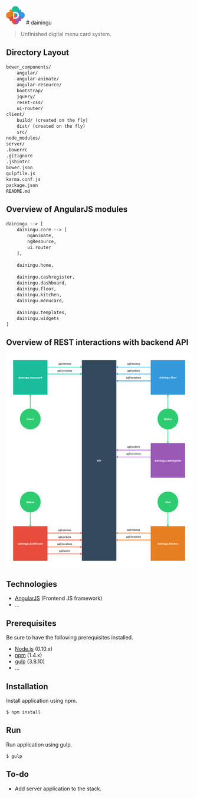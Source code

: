 <img src="./assets/logo@2x.png" width="50" height="50" alt="dainingu">
# dainingu

> Unfinished digital menu card system.

## Directory Layout
    bower_components/
        angular/
        angular-animate/
        angular-resource/
        bootstrap/
        jquery/
        reset-css/
        ui-router/
    client/
        build/ (created on the fly)
        dist/ (created on the fly)
        src/
    node_modules/
    server/
    .bowerrc
    .gitignore
    .jshintrc
    bower.json
    gulpfile.js
    karma.conf.js
    package.json
    README.md



## Overview of AngularJS modules
    dainingu --> [
        dainingu.core --> [
            ngAnimate,
            ngResource,
            ui.router
        ],

        dainingu.home,

        dainingu.cashregister,
        dainingu.dashboard,
        dainingu.floor,
        dainingu.kitchen,
        dainingu.menucard,

        dainingu.templates,
        dainingu.widgets
    ]

Overview of REST interactions with backend API
-------------------
![Site Overview](assets/rest-interactions.png)

Technologies
-------------------
- [AngularJS](http://angularjs.org) (Frontend JS framework)
- ...

Prerequisites
-------------------
Be sure to have the following prerequisites installed.

- [Node.js](http://nodejs.org/) (0.10.x)
- [npm](https://www.npmjs.org/) (1.4.x)
- [gulp](http://gulpjs.com/) (3.8.10)
- ...

Installation
-------------------
Install application using npm.

```
$ npm install
```

Run
-------------------
Run application using gulp.

```
$ gulp
```

To-do
-------------------
- Add server application to the stack.
